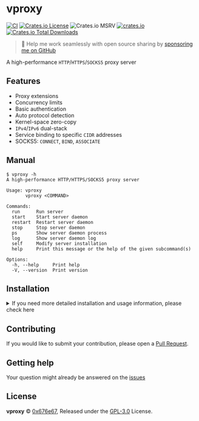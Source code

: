 # vproxy

[![CI](https://github.com/0x676e67/vproxy/actions/workflows/ci.yml/badge.svg)](https://github.com/0x676e67/vproxy/actions/workflows/ci.yml)
[![Crates.io License](https://img.shields.io/crates/l/vproxy)](./LICENSE)
![Crates.io MSRV](https://img.shields.io/crates/msrv/vproxy)
[![crates.io](https://img.shields.io/crates/v/vproxy.svg)](https://crates.io/crates/vproxy)
[![Crates.io Total Downloads](https://img.shields.io/crates/d/vproxy)](https://crates.io/crates/vproxy)

> 🚀 Help me work seamlessly with open source sharing by [sponsoring me on GitHub](https://github.com/0x676e67/0x676e67/blob/main/SPONSOR.md)

A high-performance `HTTP`/`HTTPS`/`SOCKS5` proxy server

## Features

- Proxy extensions
- Concurrency limits 
- Basic authentication
- Auto protocol detection
- Kernel-space zero-copy
- `IPv4`/`IPv6` dual-stack
- Service binding to specific `CIDR` addresses
- SOCKS5: `CONNECT`, `BIND`, `ASSOCIATE`  

## Manual

```shell
$ vproxy -h
A high-performance HTTP/HTTPS/SOCKS5 proxy server

Usage: vproxy
       vproxy <COMMAND>

Commands:
  run      Run server
  start    Start server daemon
  restart  Restart server daemon
  stop     Stop server daemon
  ps       Show server daemon process
  log      Show server daemon log
  self     Modify server installation
  help     Print this message or the help of the given subcommand(s)

Options:
  -h, --help     Print help
  -V, --version  Print version
```

## Installation

<details>

<summary>If you need more detailed installation and usage information, please check here</summary>

### Install

- curl

```bash
curl -sSL https://raw.githubusercontent.com/0x676e67/vproxy/main/.github/install.sh | bash
```

- wget

```bash
wget -qO- https://raw.githubusercontent.com/0x676e67/vproxy/main/.github/install.sh | bash
```

- cargo

```bash
cargo install vproxy
```

- Dokcer

```bash
docker run --rm -it ghcr.io/0x676e67/vproxy:latest run http
```

### Note

If you run the program as root, it will automatically configure the sysctl `net.ipv6.ip_nonlocal_bind=1`, `net.ipv6.conf.all.disable_ipv6`, and `ip route add local 2001:470:e953::/48 dev lo` for you. Otherwise you will need to configure these settings manually.

If no subnet is configured, the local default network proxy request will be used. When the local machine sets the priority `Ipv4`/`Ipv6` and the priority is `Ipv4`, it will always use `Ipv4` to make requests (if any).

```shell
# Enable binding to non-local IPv6 addresses
sudo sysctl net.ipv6.ip_nonlocal_bind=1

# Enable IPv6
sudo sysctl net.ipv6.conf.all.disable_ipv6=0

# Replace with your IPv6 subnet
sudo ip route add local 2001:470:e953::/48 dev lo

# Run the server http/socks5
vproxy run -i 2001:470:e953::/48 http

# Start the daemon (runs in the background), requires sudo
sudo vproxy start -i 2001:470:e953::/48 http

# Restart the daemon, requires sudo
sudo vproxy restart

# Stop the daemon, requires sudo
sudo vproxy stop

# Show daemon log
vproxy log

# Show daemon status
vproxy status

# Download and install updates to vproxy
vproxy self update

# Uninstall vproxy
vproxy self uninstall

# Test loop request
while true; do curl -x http://127.0.0.1:8100 -s https://api.ip.sb/ip -A Mozilla; done
...
2001:470:e953:5b75:c862:3328:3e8f:f4d1
2001:470:e953:b84d:ad7d:7399:ade5:4c1c
2001:470:e953:4f88:d5ca:84:83fd:6faa
2001:470:e953:29f3:41e2:d3f2:4a49:1f22
2001:470:e953:98f6:cb40:9dfd:c7ab:18c4
2001:470:e953:f1d7:eb68:cc59:b2d0:2c6f

```

### Multi-Protocol Support

vproxy supports multiple types of proxy servers with flexible configuration options. HTTP, HTTPS, and SOCKS5 proxies can run independently, or use the auto-detection mode to handle all protocols on a single port. Each server type supports authentication, custom binding addresses, and advanced socket configurations.

1. HTTP Proxy

```bash
# Basic HTTP proxy
vproxy run http

# HTTP proxy with authentication
vproxy run http -u username -p password

# HTTP proxy on custom port
vproxy run --bind 0.0.0.0:8080 http
```

2. HTTPS Proxy

```bash
# HTTPS proxy with TLS certificates
vproxy run https --tls-cert cert.pem --tls-key key.pem

# HTTPS proxy with authentication
vproxy run https --tls-cert cert.pem --tls-key key.pem -u username -p password
```

If no TLS certificate is provided, vproxy will automatically generate a self-signed certificate for HTTPS connections.

3. SOCKS5 Proxy

```bash
# Basic SOCKS5 proxy
vproxy run socks5

# SOCKS5 proxy with authentication
vproxy run socks5 -u username -p password

# SOCKS5 proxy on custom port
vproxy run --bind 0.0.0.0:1080 socks5
```

4. Auto Protocol Detection

```bash
# Auto-detect HTTP/HTTPS/SOCKS5 protocols on single port
vproxy run auto

# Auto-detect with HTTPS support
vproxy run auto --tls-cert cert.pem --tls-key key.pem

# Auto-detect with authentication
vproxy run auto -u username -p password --tls-cert cert.pem --tls-key key.pem
```

The auto-detection server automatically identifies the protocol type and routes connections to the appropriate handler.


- TTL Extension

Append `-ttl-` to the username, where TTL is a fixed value (e.g., `username-ttl-2`). The TTL value is the number of requests that can be made with the same IP. When the TTL value is reached, the IP will be changed.

- Session Extension

Append `-session-id` to the username, where session is a fixed value and ID is an arbitrary random value (e.g., `username-session-123456`). Keep the Session ID unchanged to use a fixed IP.

- Range Extension

Append `-range-id` to the username, where range is a fixed value and ID is any random value (e.g. `username-range-123456`). By keeping the Range ID unchanged, you can use a fixed CIDR range in a fixed range. in addition, you must set the startup parameter `--cidr-range`, and the length is within a valid range.

### Examples

- Http proxy session with username and password:

```shell
vproxy run --bind 127.0.0.1:1080 -i 2001:470:70c6::/48 http -u test -p test

$ for i in `seq 1 10`; do curl -x "http://test-session-123456789:test@127.0.0.1:1080" https://api6.ipify.org; done
2001:470:70c6:93ee:9b7c:b4f9:4913:22f5
2001:470:70c6:93ee:9b7c:b4f9:4913:22f5
2001:470:70c6:93ee:9b7c:b4f9:4913:22f5

$ for i in `seq 1 10`; do curl -x "http://test-session-987654321:test@127.0.0.1:1080" https://api6.ipify.org; done
2001:470:70c6:41d0:14fd:d025:835a:d102
2001:470:70c6:41d0:14fd:d025:835a:d102
2001:470:70c6:41d0:14fd:d025:835a:d102
```

- Socks5 proxy session with username and password

```shell
vproxy run --bind 127.0.0.1:1080 -i 2001:470:70c6::/48 socks5 -u test -p test

$ for i in `seq 1 3`; do curl -x "socks5h://test-session-123456789:test@127.0.0.1:1080" https://api6.ipify.org; done
2001:470:70c6:93ee:9b7c:b4f9:4913:22f5
2001:470:70c6:93ee:9b7c:b4f9:4913:22f5
2001:470:70c6:93ee:9b7c:b4f9:4913:22f5

$ for i in `seq 1 3`; do curl -x "socks5h://test-session-987654321:test@127.0.0.1:1080" https://api6.ipify.org; done
2001:470:70c6:41d0:14fd:d025:835a:d102
2001:470:70c6:41d0:14fd:d025:835a:d102
2001:470:70c6:41d0:14fd:d025:835a:d102

```

- TTL proxy session with username and password

```shell
vproxy run --bind 127.0.0.1:1080 -i 2001:470:70c6::/48 socks5 -u test -p test

$ for i in `seq 1 3`; do curl -x "socks5h://test-ttl-2:test@127.0.0.1:1080" https://api6.ipify.org; done
2001:470:70c6:93ee:9b7c:b4f9:4913:22f5
2001:470:70c6:93ee:9b7c:b4f9:4913:22f5
2001:470:70c6:93ee:9b7c:b4f9:4913:22f6

$ for i in `seq 1 3`; do curl -x "socks5h://test-ttl-2:test@127.0.0.1:1080" https://api6.ipify.org; done
2001:470:70c6:41d0:14fd:d025:835a:d102
2001:470:70c6:41d0:14fd:d025:835a:d102
2001:470:70c6:41d0:14fd:d025:835a:d105
```

</details>

## Contributing

If you would like to submit your contribution, please open a [Pull Request](https://github.com/0x676e67/vproxy/pulls).

## Getting help

Your question might already be answered on the [issues](https://github.com/0x676e67/vproxy/issues)

## License

**vproxy** © [0x676e67](https://github.com/0x676e67), Released under the [GPL-3.0](./LICENSE) License.
